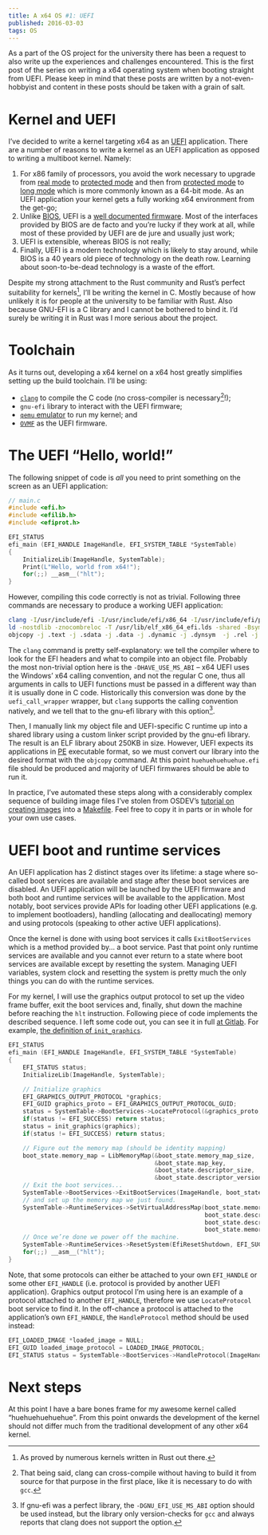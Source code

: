 ```yaml
---
title: A x64 OS #1: UEFI
published: 2016-03-03
tags: OS
---
```


As a part of the OS project for the university there has been a request to also write up the
experiences and challenges encountered. This is the first post of the series on writing a x64
operating system when booting straight from UEFI. Please keep in mind that these posts are
written by a not-even-hobbyist and content in these posts should be taken with a grain of salt.

# Kernel and UEFI

I’ve decided to write a kernel targeting x64 as an [UEFI] application. There are a number of
reasons to write a kernel as an UEFI application as opposed to writing a multiboot kernel. Namely:

1. For x86 family of processors, you avoid the work necessary to upgrade from [real mode] to
   [protected mode] and then from [protected mode] to [long mode] which is more commonly known as
   a 64-bit mode. As an UEFI application your kernel gets a fully working x64 environment from the
   get-go;
2. Unlike [BIOS], UEFI is a [well documented firmware][uefi-docs]. Most of the interfaces provided
   by BIOS are de facto and you’re lucky if they work at all, while most of these provided by UEFI
   are de jure and usually just work;
3. UEFI is extensible, whereas BIOS is not really;
4. Finally, UEFI is a modern technology which is likely to stay around, while BIOS is a 40 years
   old piece of technology on the death row. Learning about soon-to-be-dead technology is a waste
   of the effort.

[real mode]: http://wiki.osdev.org/Real_mode
[protected mode]: http://wiki.osdev.org/Protected_Mode
[long mode]: http://wiki.osdev.org/Long_Mode
[BIOS]: https://en.wikipedia.org/wiki/BIOS
[uefi-docs]: http://www.uefi.org/specsandtesttools
[UEFI]: https://en.wikipedia.org/wiki/Unified_Extensible_Firmware_Interface

Despite my strong attachment to the Rust community and Rust’s perfect suitability for kernels[^1],
I’ll be writing the kernel in C. Mostly because of how unlikely it is for people at the university
to be familiar with Rust. Also because GNU-EFI is a C library and I cannot be bothered to bind it.
I’d surely be writing it in Rust was I more serious about the project.

[^1]: As proved by numerous kernels written in Rust out there.

# Toolchain

As it turns out, developing a x64 kernel on a x64 host greatly simplifies setting up the build
toolchain. I’ll be using:

* [`clang`][clang] to compile the C code (no cross-compiler is necessary[^3]!);
* `gnu-efi` library to interact with the UEFI firmware;
* [`qemu` emulator][qemu] to run my kernel; and
* [`OVMF`][ovmf] as the UEFI firmware.

[clang]: http://clang.llvm.org/
[ovmf]: http://www.tianocore.org/ovmf/
[qemu]: http://wiki.qemu.org/Main_Page
[^3]: That being said, clang can cross-compile without having to build it from source for that
purpose in the first place, like it is necessary to do with `gcc`.

# The UEFI “Hello, world!”

The following snippet of code is *all* you need to print something on the screen as an UEFI
application:

```c
// main.c
#include <efi.h>
#include <efilib.h>
#include <efiprot.h>

EFI_STATUS
efi_main (EFI_HANDLE ImageHandle, EFI_SYSTEM_TABLE *SystemTable)
{
    InitializeLib(ImageHandle, SystemTable);
    Print(L"Hello, world from x64!");
    for(;;) __asm__("hlt");
}
```

However, compiling this code correctly is not as trivial. Following three commands are necessary to
produce a working UEFI application:

```bash
clang -I/usr/include/efi -I/usr/include/efi/x86_64 -I/usr/include/efi/protocol -fno-stack-protector -fpic -fshort-wchar -mno-red-zone -DHAVE_USE_MS_ABI -c -o src/main.o src/main.c
ld -nostdlib -znocombreloc -T /usr/lib/elf_x86_64_efi.lds -shared -Bsymbolic -L /usr/lib /usr/lib/crt0-efi-x86_64.o src/main.o -o huehuehuehuehue.so -lefi -lgnuefi
objcopy -j .text -j .sdata -j .data -j .dynamic -j .dynsym  -j .rel -j .rela -j .reloc --target=efi-app-x86_64 huehuehuehuehue.so huehuehuehuehue.efi
```

The `clang` command is pretty self-explanatory: we tell the compiler where to look for the EFI
headers and what to compile into an object file. Probably the most non-trivial option here is the
`-DHAVE_USE_MS_ABI` – x64 UEFI uses the Windows’ x64 calling convention, and not the regular C
one, thus all arguments in calls to UEFI functions must be passed in a different way than it is
usually done in C code. Historically this conversion was done by the `uefi_call_wrapper` wrapper,
but `clang` supports the calling convention natively, and we tell that to the gnu-efi library with
this option[^2].

[^2]: If gnu-efi was a perfect library, the `-DGNU_EFI_USE_MS_ABI` option should be used instead,
but the library only version-checks for `gcc` and always reports that clang does not support the
option.

Then, I manually link my object file and UEFI-specific C runtime up into a shared library using a
custom linker script provided by the gnu-efi library. The result is an ELF library about 250KB in
size. However, UEFI expects its applications in [PE] executable format, so we must convert our
library into the desired format with the `objcopy` command. At this point `huehuehuehuehue.efi`
file should be produced and majority of UEFI firmwares should be able to run it.

In practice, I’ve automated these steps along with a considerably complex sequence of building
image files I’ve stolen from OSDEV’s [tutorial on creating images][uefi-images] into a [Makefile].
Feel free to copy it in parts or in whole for your own use cases.

[PE]: https://en.wikipedia.org/wiki/Portable_Executable
[uefi-images]: http://wiki.osdev.org/UEFI#Creating_disk_images
[Makefile]: https://gitlab.com/nagisa/huehuehuehuehue/blob/ddcb1f60333886898edc7d464d427f7f618cd607/Makefile

# UEFI boot and runtime services

An UEFI application has 2 distinct stages over its lifetime: a stage where so-called boot services
are available and stage after these boot services are disabled. An UEFI application will be
launched by the UEFI firmware and both boot and runtime services will be available to the
application. Most notably, boot services provide APIs for loading other UEFI applications
(e.g. to implement bootloaders), handling (allocating and deallocating) memory and using protocols
(speaking to other active UEFI applications).

Once the kernel is done with using boot services it calls `ExitBootServices` which is a method
provided by… a boot service. Past that point only runtime services are available and you cannot
ever return to a state where boot services are available except by resetting the system. Managing
UEFI variables, system clock and resetting the system is pretty much the only things you can do
with the runtime services.

For my kernel, I will use the graphics output protocol to set up the video frame buffer, exit the
boot services and, finally, shut down the machine before reaching the `hlt` instruction. Following
piece of code implements the described sequence. I left some code out, you can see it in full [at
Gitlab]. For example, [the definition of `init_graphics`].

```c
EFI_STATUS
efi_main (EFI_HANDLE ImageHandle, EFI_SYSTEM_TABLE *SystemTable)
{
    EFI_STATUS status;
    InitializeLib(ImageHandle, SystemTable);

    // Initialize graphics
    EFI_GRAPHICS_OUTPUT_PROTOCOL *graphics;
    EFI_GUID graphics_proto = EFI_GRAPHICS_OUTPUT_PROTOCOL_GUID;
    status = SystemTable->BootServices->LocateProtocol(&graphics_proto, NULL, (void **)&graphics);
    if(status != EFI_SUCCESS) return status;
    status = init_graphics(graphics);
    if(status != EFI_SUCCESS) return status;

    // Figure out the memory map (should be identity mapping)
    boot_state.memory_map = LibMemoryMap(&boot_state.memory_map_size,
                                         &boot_state.map_key,
                                         &boot_state.descriptor_size,
                                         &boot_state.descriptor_version);
    // Exit the boot services...
    SystemTable->BootServices->ExitBootServices(ImageHandle, boot_state.map_key);
    // and set up the memory map we just found.
    SystemTable->RuntimeServices->SetVirtualAddressMap(boot_state.memory_map_size,
                                                       boot_state.descriptor_size,
                                                       boot_state.descriptor_version,
                                                       boot_state.memory_map);
    // Once we’re done we power off the machine.
    SystemTable->RuntimeServices->ResetSystem(EfiResetShutdown, EFI_SUCCESS, 0, NULL);
    for(;;) __asm__("hlt");
}
```

[at Gitlab]: https://gitlab.com/nagisa/huehuehuehuehue/tree/061416ec82ccb7c8590ae9086fb943af69fad2e0
[the definition of `init_graphics`]:
https://gitlab.com/nagisa/huehuehuehuehue/blob/061416ec82ccb7c8590ae9086fb943af69fad2e0/src/graphics.c#L13

Note, that some protocols can either be attached to your own `EFI_HANDLE` or some other
`EFI_HANDLE` (i.e. protocol is provided by another UEFI application). Graphics output protocol I’m
using here is an example of a protocol attached to another `EFI_HANDLE`, therefore we use
`LocateProtocol` boot service to find it. In the off-chance a protocol is attached to the
application’s own `EFI_HANDLE`, the `HandleProtocol` method should be used instead:

```c
EFI_LOADED_IMAGE *loaded_image = NULL;
EFI_GUID loaded_image_protocol = LOADED_IMAGE_PROTOCOL;
EFI_STATUS status = SystemTable->BootServices->HandleProtocol(ImageHandle, &loaded_image_protocol, &loaded_image);
```

# Next steps

At this point I have a bare bones frame for my awesome kernel called “huehuehuehuehue”. From this
point onwards the development of the kernel should not differ much from the traditional development
of any other x64 kernel.
